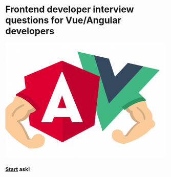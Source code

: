 # Frontend developer interview questions for Vue/Angular developers
![An image](./.vuepress/public/vue_vs_angular.png)

### [Start](./js-questions) ask!
